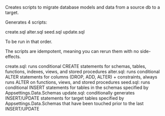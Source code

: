 Creates scripts to migrate database models and data from a source db to a target.

Generates 4 scripts:

create.sql
alter.sql
seed.sql
update.sql

To be run in that order. 

The scripts are idempotent, meaning you can rerun them with no side-effects.

create.sql: runs conditional CREATE statements for schemas, tables, functions, indexes, views, and stored procedures
alter.sql: runs conditional ALTER statements for columns (DROP, ADD, ALTER) + constraints, always runs ALTER on functions, views, and stored procedures
seed.sql: runs conditional INSERT statements for tables in the schemas specified by Appsettings.Data.Schemas
update.sql: conditionally generates INSERT/UPDATE statements for target tables specified by Appsettings.Data.Schemas that have been touched prior to the last INSERT/UPDATE
